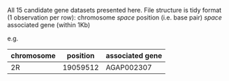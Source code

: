 All 15 candidate gene datasets presented here. File structure is tidy format (1 observation per row): chromosome *space* position (i.e. base pair) *space* associated gene (within 1Kb)


e.g.

| chromosome 	| position  	| associated gene 	|
|------------	|-----------	|-----------------	|
| 2R         	|  19059512 	| AGAP002307      	|


